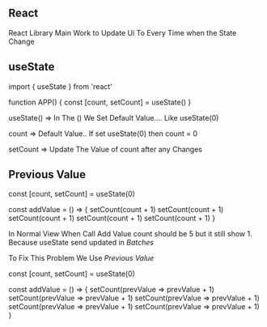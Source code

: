 ## React
React Library Main Work to Update Ui To Every Time when the State Change

## useState
import { useState } from 'react'

function APP() {
  const [count, setCount] = useState()
}


useState() => In The () We Set Default Value.... Like useState(0)

count => Default Value..  If set useState(0) then count = 0

setCount => Update The Value of count after any Changes


## Previous Value

 const [count, setCount] = useState(0)

 const addValue = () => {
    setCount(count  + 1)
    setCount(count  + 1)
    setCount(count  + 1)
    setCount(count  + 1)
    setCount(count  + 1)
  }

In Normal View When Call Add Value count should be 5 but it still show 1. Because useState send updated in *Batches*

To Fix This Problem We Use *Previous Value*


const [count, setCount] = useState(0)

const addValue = () => {
    setCount(prevValue => prevValue + 1)
    setCount(prevValue => prevValue + 1)
    setCount(prevValue => prevValue + 1)
    setCount(prevValue => prevValue + 1)
    setCount(prevValue => prevValue + 1)
  }
